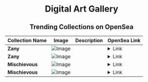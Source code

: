 <div align="center">

# Digital Art Gallery

## Trending Collections on OpenSea

| Collection Name                       | Image                                                                                     | Description                       | OpenSea Link                                                                                          |
|---------------------------------------|-------------------------------------------------------------------------------------------|-----------------------------------|--------------------------------------------------------------------------------------------------------|
| **Zany** | ![Image](https://i.seadn.io/s/raw/files/95abb41eeb020041c18da63b9bd07d15.jpg?w=500&auto=format?w=200&auto=format) |  | <details><summary>Link</summary>[Zany](https://opensea.io/collection/zany-1169)</details> |
| **Zany** | ![Image](https://i.seadn.io/s/raw/files/95abb41eeb020041c18da63b9bd07d15.jpg?w=500&auto=format?w=200&auto=format) |  | <details><summary>Link</summary>[Zany](https://opensea.io/collection/zany-1168)</details> |
| **Mischievous** | ![Image](https://i.seadn.io/s/raw/files/d66396528727fedaf87a123445a79a4e.jpg?w=500&auto=format?w=200&auto=format) |  | <details><summary>Link</summary>[Mischievous](https://opensea.io/collection/mischievous-1101)</details> |
| **Mischievous** | ![Image](https://i.seadn.io/s/raw/files/d66396528727fedaf87a123445a79a4e.jpg?w=500&auto=format?w=200&auto=format) |  | <details><summary>Link</summary>[Mischievous](https://opensea.io/collection/mischievous-1100)</details> |

</div>
